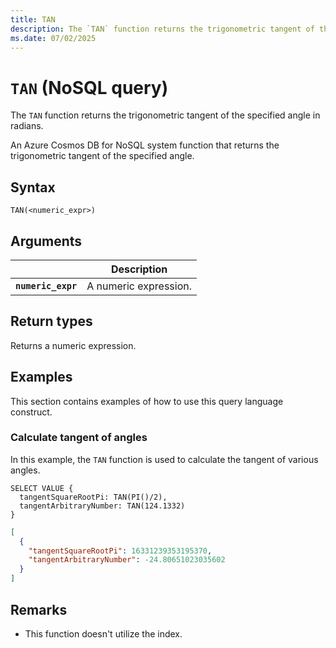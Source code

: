 ```yaml
---
title: TAN
description: The `TAN` function returns the trigonometric tangent of the specified angle in radians.
ms.date: 07/02/2025
---
```


# `TAN` (NoSQL query)

The `TAN` function returns the trigonometric tangent of the specified angle in radians.

An Azure Cosmos DB for NoSQL system function that returns the trigonometric tangent of the specified angle.

## Syntax

```nosql
TAN(<numeric_expr>)
```

## Arguments

| | Description |
| --- | --- |
| **`numeric_expr`** | A numeric expression. |

## Return types

Returns a numeric expression.

## Examples

This section contains examples of how to use this query language construct.

### Calculate tangent of angles

In this example, the `TAN` function is used to calculate the tangent of various angles.

```nosql
SELECT VALUE {
  tangentSquareRootPi: TAN(PI()/2),
  tangentArbitraryNumber: TAN(124.1332)
}
```

```json
[
  {
    "tangentSquareRootPi": 16331239353195370,
    "tangentArbitraryNumber": -24.80651023035602
  }
]
```

## Remarks

- This function doesn't utilize the index.
